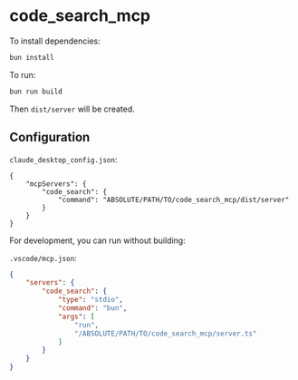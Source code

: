 # code_search_mcp

To install dependencies:

```bash
bun install
```

To run:

```bash
bun run build
```

Then `dist/server` will be created. 

## Configuration

`claude_desktop_config.json`:

```
{
    "mcpServers": {
        "code_search": {
            "command": "ABSOLUTE/PATH/TO/code_search_mcp/dist/server"
        }
    }
}
```

For development, you can run without building:

`.vscode/mcp.json`:

```json
{
    "servers": {
        "code_search": {
            "type": "stdio",
            "command": "bun",
            "args": [
                "run",
                "/ABSOLUTE/PATH/TO/code_search_mcp/server.ts"
            ]
        }
    }
}
```
